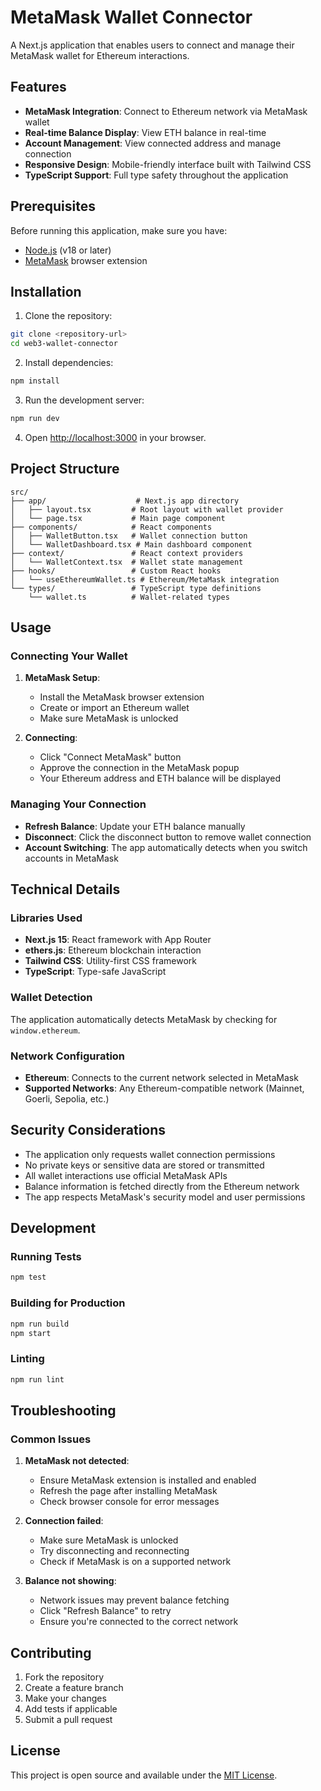 # MetaMask Wallet Connector

A Next.js application that enables users to connect and manage their MetaMask wallet for Ethereum interactions.

## Features

- **MetaMask Integration**: Connect to Ethereum network via MetaMask wallet
- **Real-time Balance Display**: View ETH balance in real-time
- **Account Management**: View connected address and manage connection
- **Responsive Design**: Mobile-friendly interface built with Tailwind CSS
- **TypeScript Support**: Full type safety throughout the application

## Prerequisites

Before running this application, make sure you have:

- [Node.js](https://nodejs.org/) (v18 or later)
- [MetaMask](https://metamask.io/) browser extension

## Installation

1. Clone the repository:
```bash
git clone <repository-url>
cd web3-wallet-connector
```

2. Install dependencies:
```bash
npm install
```

3. Run the development server:
```bash
npm run dev
```

4. Open [http://localhost:3000](http://localhost:3000) in your browser.

## Project Structure

```
src/
├── app/                    # Next.js app directory
│   ├── layout.tsx         # Root layout with wallet provider
│   └── page.tsx           # Main page component
├── components/            # React components
│   ├── WalletButton.tsx   # Wallet connection button
│   └── WalletDashboard.tsx # Main dashboard component
├── context/               # React context providers
│   └── WalletContext.tsx  # Wallet state management
├── hooks/                 # Custom React hooks
│   └── useEthereumWallet.ts # Ethereum/MetaMask integration
└── types/                 # TypeScript type definitions
    └── wallet.ts          # Wallet-related types
```

## Usage

### Connecting Your Wallet

1. **MetaMask Setup**:
   - Install the MetaMask browser extension
   - Create or import an Ethereum wallet
   - Make sure MetaMask is unlocked

2. **Connecting**:
   - Click "Connect MetaMask" button
   - Approve the connection in the MetaMask popup
   - Your Ethereum address and ETH balance will be displayed

### Managing Your Connection

- **Refresh Balance**: Update your ETH balance manually
- **Disconnect**: Click the disconnect button to remove wallet connection
- **Account Switching**: The app automatically detects when you switch accounts in MetaMask

## Technical Details

### Libraries Used

- **Next.js 15**: React framework with App Router
- **ethers.js**: Ethereum blockchain interaction
- **Tailwind CSS**: Utility-first CSS framework
- **TypeScript**: Type-safe JavaScript

### Wallet Detection

The application automatically detects MetaMask by checking for `window.ethereum`.

### Network Configuration

- **Ethereum**: Connects to the current network selected in MetaMask
- **Supported Networks**: Any Ethereum-compatible network (Mainnet, Goerli, Sepolia, etc.)

## Security Considerations

- The application only requests wallet connection permissions
- No private keys or sensitive data are stored or transmitted
- All wallet interactions use official MetaMask APIs
- Balance information is fetched directly from the Ethereum network
- The app respects MetaMask's security model and user permissions

## Development

### Running Tests

```bash
npm test
```

### Building for Production

```bash
npm run build
npm start
```

### Linting

```bash
npm run lint
```

## Troubleshooting

### Common Issues

1. **MetaMask not detected**:
   - Ensure MetaMask extension is installed and enabled
   - Refresh the page after installing MetaMask
   - Check browser console for error messages

2. **Connection failed**:
   - Make sure MetaMask is unlocked
   - Try disconnecting and reconnecting
   - Check if MetaMask is on a supported network

3. **Balance not showing**:
   - Network issues may prevent balance fetching
   - Click "Refresh Balance" to retry
   - Ensure you're connected to the correct network

## Contributing

1. Fork the repository
2. Create a feature branch
3. Make your changes
4. Add tests if applicable
5. Submit a pull request

## License

This project is open source and available under the [MIT License](LICENSE).
